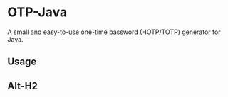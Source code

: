 # OTP-Java
A small and easy-to-use one-time password (HOTP/TOTP) generator for Java.

## Usage

Alt-H2
------
